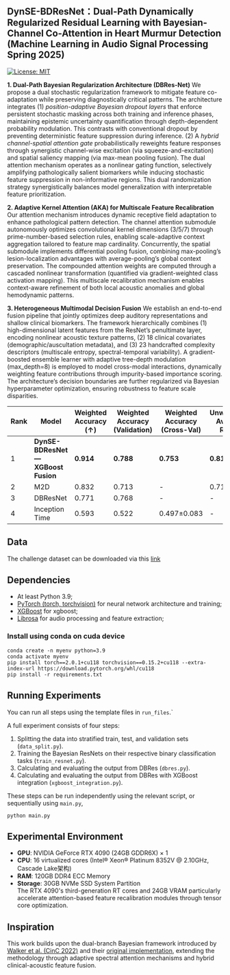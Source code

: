 ## DynSE-BDResNet：Dual-Path Dynamically Regularized Residual Learning with Bayesian-Channel Co-Attention in Heart Murmur Detection (Machine Learning in Audio Signal Processing Spring 2025)

[![License: MIT](https://img.shields.io/badge/License-MIT-yellow.svg)](https://opensource.org/licenses/MIT)

**1. Dual-Path Bayesian Regularization Architecture (DBRes-Net)**
 We propose a dual stochastic regularization framework to mitigate feature co-adaptation while preserving diagnostically critical patterns. The architecture integrates (1) *position-adaptive Bayesian dropout layers* that enforce persistent stochastic masking across both training and inference phases, maintaining epistemic uncertainty quantification through depth-dependent probability modulation. This contrasts with conventional dropout by preventing deterministic feature suppression during inference. (2) A *hybrid channel-spatial attention gate* probabilistically reweights feature responses through synergistic channel-wise excitation (via squeeze-and-excitation) and spatial saliency mapping (via max-mean pooling fusion). The dual attention mechanism operates as a nonlinear gating function, selectively amplifying pathologically salient biomarkers while inducing stochastic feature suppression in non-informative regions. This dual randomization strategy synergistically balances model generalization with interpretable feature prioritization.

**2. Adaptive Kernel Attention (AKA) for Multiscale Feature Recalibration**
 Our attention mechanism introduces dynamic receptive field adaptation to enhance pathological pattern detection. The channel attention submodule autonomously optimizes convolutional kernel dimensions (3/5/7) through prime-number-based selection rules, enabling scale-adaptive context aggregation tailored to feature map cardinality. Concurrently, the spatial submodule implements differential pooling fusion, combining max-pooling’s lesion-localization advantages with average-pooling’s global context preservation. The compounded attention weights are computed through a cascaded nonlinear transformation (quantified via gradient-weighted class activation mapping). This multiscale recalibration mechanism enables context-aware refinement of both local acoustic anomalies and global hemodynamic patterns.

**3. Heterogeneous Multimodal Decision Fusion**
 We establish an end-to-end fusion pipeline that jointly optimizes deep auditory representations and shallow clinical biomarkers. The framework hierarchically combines (1) high-dimensional latent features from the ResNet’s penultimate layer, encoding nonlinear acoustic texture patterns, (2) 18 clinical covariates (demographic/auscultation metadata), and (3) 23 handcrafted complexity descriptors (multiscale entropy, spectral-temporal variability). A gradient-boosted ensemble learner with adaptive tree-depth modulation (max_depth=8) is employed to model cross-modal interactions, dynamically weighting feature contributions through impurity-based importance scoring. The architecture’s decision boundaries are further regularized via Bayesian hyperparameter optimization, ensuring robustness to feature scale disparities.

| Rank | Model                             | Weighted Accuracy (↑) | Weighted Accuracy (Validation) | Weighted Accuracy (Cross-Val) | Unweighted Average Recall |
| ---- | --------------------------------- | --------------------- | ------------------------------ | ----------------------------- | ------------------------- |
| 1    | **DynSE-BDResNet—XGBoost Fusion** | **0.914**             | **0.788**                      | **0.753**                     | **0.812**                 |
| 2    | M2D                               | 0.832                 | 0.713                          | -                             | 0.713                     |
| 3    | DBResNet                          | 0.771                 | 0.768                          | -                             | -                         |
| 4    | Inception Time                    | 0.593                 | 0.522                          | 0.497±0.083                   | -                         |

## Data

The challenge dataset can be downloaded via this [link](https://physionet.org/static/published-projects/circor-heart-sound/the-circor-digiscope-phonocardiogram-dataset-1.0.3.zip)

## Dependencies

- At least Python 3.9;
- [PyTorch (torch, torchvision)](https://github.com/pytorch/pytorch/) for neural network architecture and training;
- [XGBoost](https://github.com/dmlc/xgboost) for xgboost;
- [Librosa](https://github.com/librosa/librosa) for audio processing and feature extraction;

### Install using conda on cuda device

```shell
conda create -n myenv python=3.9
conda activate myenv
pip install torch==2.0.1+cu118 torchvision==0.15.2+cu118 --extra-index-url https://download.pytorch.org/whl/cu118
pip install -r requirements.txt
```

## Running Experiments

You can run all steps using the template files in `run_files`.`

A full experiment consists of four steps:

1. Splitting the data into stratified train, test, and validation sets (`data_split.py`).
2. Training the Bayesian ResNets on their respective binary classification tasks (`train_resnet.py`).
3. Calculating and evaluating the output from DBRes (`dbres.py`).
4. Calculating and evaluating the output from DBRes with XGBoost integration (`xgboost_integration.py`).

These steps can be run independently using the relevant script, or sequentially using `main.py`,

```shell
python main.py
```

## Experimental Environment

- **GPU**: NVIDIA GeForce RTX 4090 (24GB GDDR6X) × 1  
- **CPU**: 16 virtualized cores (Intel® Xeon® Platinum 8352V @ 2.10GHz, Cascade Lake架构)  
- **RAM**: 120GB DDR4 ECC Memory  
- **Storage**: 30GB NVMe SSD System Partition  
The RTX 4090's third-generation RT cores and 24GB VRAM particularly accelerate attention-based feature recalibration modules through tensor core optimization.

## Inspiration

This work builds upon the dual-branch Bayesian framework introduced by [Walker et al. (CinC 2022)](https://cinc.org/archives/2022/pdf/CinC2022-355.pdf) and their [original implementation](https://github.com/Benjamin-Walker/heart-murmur-detection), extending the methodology through adaptive spectral attention mechanisms and hybrid clinical-acoustic feature fusion.  
